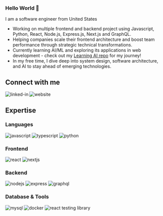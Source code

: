 ### Hello World 👋
I am a software engineer from United States
- Working on multiple frontend and backend project using Javascript, Python, React, Node.js, Express.js, Next.js and GraphQL.
- Helping companies scale their frontend architecture and boost team performance through strategic technical transformations.
- Currently learning AI/ML and exploring its applications in web development - check out my [Learning AI repo](https://github.com/Pourush1/learn-ai) for my journey!
- In my free time, I dive deep into system design, software architecture, and AI to stay ahead of emerging technologies.

## Connect with me
[<img align="left" alt="linked-in" src="https://img.shields.io/badge/linkedin-%230077B5.svg?&style=for-the-badge&logo=linkedin&logoColor=white" />](https://www.linkedin.com/in/pourush-shrestha)
[<img align="left" alt="website" src="https://img.shields.io/badge/website-000000?style=for-the-badge&logo=About.me&logoColor=white" />](https://pourushshrestha.com/)
<br>

## Expertise
### Languages
<img alt="javascript" src="https://img.shields.io/badge/javascript%20-%23323330.svg?&style=for-the-badge&logo=javascript&logoColor=%23F7DF1E" /> <img alt="typescript" src="https://img.shields.io/badge/typescript%20-%23007ACC.svg?&style=for-the-badge&logo=typescript&logoColor=white" /> <img alt="python" src="https://img.shields.io/badge/python%20-%2314354C.svg?&style=for-the-badge&logo=python&logoColor=white" />

### Frontend
<img alt="react" src="https://img.shields.io/badge/react%20-%2320232a.svg?&style=for-the-badge&logo=react&logoColor=%2361DAFB" /> <img alt="nextjs" src="https://img.shields.io/badge/next.js%20-%23000000.svg?&style=for-the-badge&logo=next.js&logoColor=white" />

### Backend
<img alt="nodejs" src="https://img.shields.io/badge/node.js%20-%2343853D.svg?&style=for-the-badge&logo=node.js&logoColor=white" /> <img alt="express" src="https://img.shields.io/badge/express.js%20-%23404d59.svg?&style=for-the-badge&logo=express&logoColor=white" /> <img alt="graphql" src="https://img.shields.io/badge/graphql%20-%23E10098.svg?&style=for-the-badge&logo=graphql&logoColor=white" />

### Database & Tools
<img alt="mysql" src="https://img.shields.io/badge/mysql%20-%2300f.svg?&style=for-the-badge&logo=mysql&logoColor=white" /> <img alt="docker" src="https://img.shields.io/badge/docker%20-%230db7ed.svg?&style=for-the-badge&logo=docker&logoColor=white" /> <img alt="react testing library" src="https://img.shields.io/badge/react%20testing%20library%20-%23E33332.svg?&style=for-the-badge&logo=testing-library&logoColor=white" />
<br>
